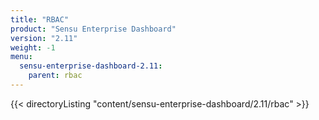 ```yaml
---
title: "RBAC"
product: "Sensu Enterprise Dashboard"
version: "2.11"
weight: -1
menu:
  sensu-enterprise-dashboard-2.11:
    parent: rbac
---
```


{{< directoryListing "content/sensu-enterprise-dashboard/2.11/rbac" >}}
